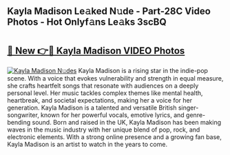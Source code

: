 ## Kayla Madison Le𝚊ked N𝚞de - Part-28C Video Photos - Hot Onlyf𝚊ns Le𝚊ks 3scBQ

# <h2><a href="http://ab41576.deff.icu/?id=Kayla+Madison">🔗 New 👉🔴 Kayla Madison VIDEO Photos</a></h2>

[![Kayla Madison N𝚞des](https://i.imgur.com/rIISA9y.gif)](http://ab41576.deff.icu/?id=Kayla+Madison)
Kayla Madison is a rising star in the indie-pop scene. With a voice that evokes vulnerability and strength in equal measure, she crafts heartfelt songs that resonate with audiences on a deeply personal level. Her music tackles complex themes like mental health, heartbreak, and societal expectations, making her a voice for her generation. Kayla Madison is a talented and versatile British singer-songwriter, known for her powerful vocals, emotive lyrics, and genre-bending sound. Born and raised in the UK, Kayla Madison has been making waves in the music industry with her unique blend of pop, rock, and electronic elements. With a strong online presence and a growing fan base, Kayla Madison is an artist to watch in the years to come.
